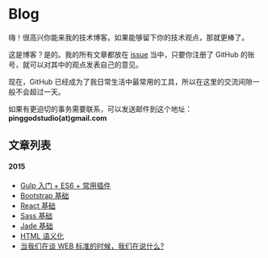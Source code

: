 # Blog 

嗨！很高兴你能来我的技术博客。如果能够留下你的技术观点，那就更棒了。

这是博客？是的。我的所有文章都放在 [issue](https://github.com/pinggod/Blog/issues]) 当中，只要你注册了 GitHub 的账号，就可以对其中的观点发表自己的意见。

现在，GitHub 已经成为了我日常生活中最常用的工具，所以在这里的交流间隙一般不会超过一天。

如果有更迫切的事务需要联系，可以发送邮件到这个地址：**pinggodstudio(at)gmail.com**

## 文章列表

#### 2015

- [Gulp 入门 + ES6 + 常用插件](https://github.com/pinggod/Blog/issues/10)
- [Bootstrap 基础](https://github.com/pinggod/Blog/issues/9)
- [React 基础](https://github.com/pinggod/Blog/issues/8)
- [Sass 基础](https://github.com/pinggod/Blog/issues/4)
- [Jade 基础](https://github.com/pinggod/Blog/issues/3)
- [HTML 语义化](https://github.com/pinggod/Blog/issues/2)
- [当我们在谈 WEB 标准的时候，我们在说什么?](https://github.com/pinggod/Blog/issues/1)

